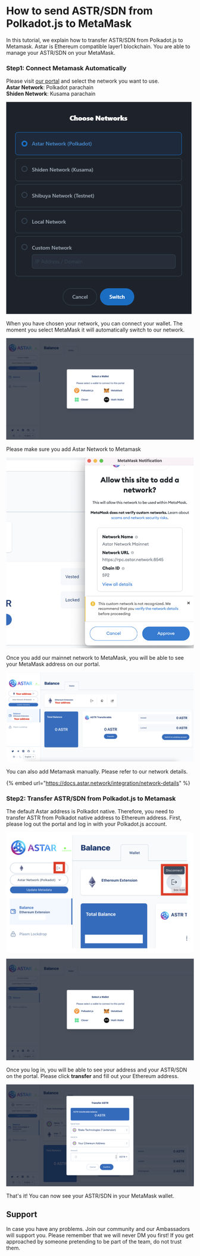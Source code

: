 # How to send ASTR/SDN from Polkadot.js to MetaMask

In this tutorial, we explain how to transfer ASTR/SDN from Polkadot.js to Metamask. Astar is Ethereum compatible layer1 blockchain. You are able to manage your ASTR/SDN on your MetaMask.&#x20;

### Step1: Connect Metamask Automatically

Please visit [our portal](https://portal.astar.network/#/balance/wallet) and select the network you want to use.\
**Astar Network**: Polkadot parachain\
**Shiden Network**: Kusama parachain

![](<../.gitbook/assets/image (111) (1).png>)

When you have chosen your network, you can connect your wallet. The moment you select MetaMask it will automatically switch to our network.&#x20;

![](<../.gitbook/assets/Screenshot 2022-01-19 at 4.40.41 PM (1).png>)

Please make sure you add Astar Network to Metamask

![](<../.gitbook/assets/Screenshot 2022-01-19 at 5.10.25 PM.png>)

Once you add our mainnet network to MetaMask, you will be able to see your MetaMask address on our portal.

![](<../.gitbook/assets/Screenshot 2022-01-19 at 5.14.34 PM.png>)

You can also add Metamask manually. Please refer to our network details.

{% embed url="https://docs.astar.network/integration/network-details" %}

### Step2: Transfer ASTR/SDN from Polkadot.js to Metamask

The default Astar address is Polkadot native. Therefore, you need to transfer ASTR from Polkadot native address to Ethereum address. First, please log out the portal and log in with your Polkadot.js account.&#x20;

![](<../.gitbook/assets/Screenshot 2022-01-19 at 5.23.39 PM.png>)

![](<../.gitbook/assets/Screenshot 2022-01-19 at 4.40.41 PM (1).png>)

Once you log in, you will be able to see your address and your ASTR/SDN on the portal. Please click **transfer** and fill out your Ethereum address.

![](<../.gitbook/assets/Screenshot 2022-01-19 at 5.26.25 PM (1).png>)

That's it! You can now see your ASTR/SDN in your MetaMask wallet.



## Support

In case you have any problems. Join our community and our Ambassadors will support you. Please remember that we will never DM you first! If you get approached by someone pretending to be part of the team, do not trust them.

